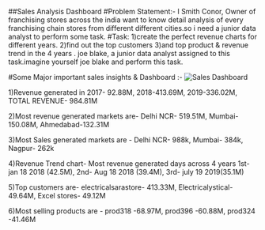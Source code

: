 ##Sales Analysis Dashboard
#Problem Statement:-
I Smith Conor, Owner of franchising stores across the india want to know detail analysis of every franchising chain stores from different different cities.so i need a junior data analyst to perform some task.
#Task:
1)create the perfect revenue charts for different years.
2)find out the top customers 
3)and top product & revenue trend in the 4 years .
joe blake, a junior data analyst assigned to this task.imagine yourself joe blake and perform this task.

#Some Major important sales insights & Dashboard :- ![Sales Dashboard ](https://github.com/Shahrukh-01/Sales-Insights-Dashboard/assets/153927184/8c81ae0f-5783-4013-8468-ad650e235d8a)

1)Revenue generated in  2017- 92.88M,
                         2018-413.69M,
                         2019-336.02M,
               TOTAL REVENUE- 984.81M
               
2)Most revenue generated markets are- 
 Delhi NCR- 519.51M,
 Mumbai-150.08M,
 Ahmedabad-132.31M
 
3)Most Sales generated markets are -
 Delhi NCR- 988k,
 Mumbai- 384k,
 Nagpur- 262k

4)Revenue Trend chart-
 Most revenue generated days across 4 years
1st- jan 18 2018 (42.5M),
2nd- Aug 18 2018 (39.4M),
3rd- july 19 2019(35.1M)

5)Top customers are-
electricalsarastore- 413.33M,
Electricalystical-49.64M,
Excel stores- 49.12M

6)Most selling products are -
prod318 -68.97M,
prod396 -60.88M,
prod324 -41.46M

